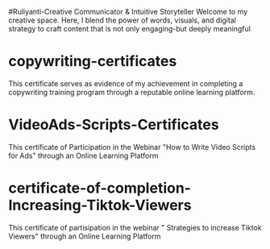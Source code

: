 #Ruliyanti-Creative Communicator & Intuitive Storyteller
Welcome to my creative space. Here, I blend the power of words, visuals, and digital strategy to craft content that is not only engaging-but deeply meaningful
# copywriting-certificates
This certificate serves as evidence of my achievement in completing a copywriting training program through a reputable online learning platform.
# VideoAds-Scripts-Certificates
This certificate of Participation in the Webinar "How to Write Video Scripts for Ads" through an Online Learning Platform
# certificate-of-completion-Increasing-Tiktok-Viewers
This certificate of partisipation in the webinar " Strategies to increase Tiktok Viewers" through an Online Learning Platform
